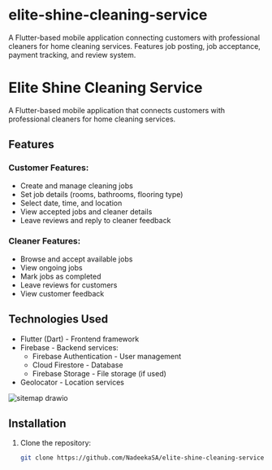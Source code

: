 # elite-shine-cleaning-service
A Flutter-based mobile application connecting customers with professional cleaners for home cleaning services. Features job posting, job acceptance, payment tracking, and review system.
# Elite Shine Cleaning Service

A Flutter-based mobile application that connects customers with professional cleaners for home cleaning services.

## Features

### Customer Features:
- Create and manage cleaning jobs
- Set job details (rooms, bathrooms, flooring type)
- Select date, time, and location
- View accepted jobs and cleaner details
- Leave reviews and reply to cleaner feedback

### Cleaner Features:
- Browse and accept available jobs
- View ongoing jobs
- Mark jobs as completed
- Leave reviews for customers
- View customer feedback

## Technologies Used

- Flutter (Dart) - Frontend framework
- Firebase - Backend services:
  - Firebase Authentication - User management
  - Cloud Firestore - Database
  - Firebase Storage - File storage (if used)
- Geolocator - Location services


![sitemap drawio](https://github.com/user-attachments/assets/8081fd9c-9733-466b-8520-529a58fdeece)


## Installation

1. Clone the repository:
   ```bash
   git clone https://github.com/NadeekaSA/elite-shine-cleaning-service.git
